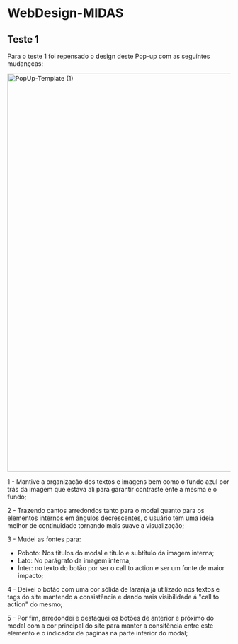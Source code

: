 # WebDesign-MIDAS

## Teste 1
Para o teste 1 foi repensado o design deste Pop-up com as seguintes mudançcas:


<img width="1587" height="899" alt="PopUp-Template (1)" src="https://github.com/user-attachments/assets/cab20852-2f60-4b30-8adb-2e385678a5f0" />


1 - Mantive a organização dos textos e imagens bem como o fundo azul por trás da imagem que estava ali para garantir contraste ente a mesma e o fundo;

2 - Trazendo cantos arredondos tanto para o modal quanto para os elementos internos em ângulos decrescentes, o usuário tem uma ideia melhor de continuidade tornando mais suave a visualização;

3 - Mudei as fontes para:
  - Roboto: Nos títulos do modal e título e subtítulo da imagem interna;
  - Lato: No parágrafo da imagem interna;
  - Inter: no texto do botão por ser o call to action e ser um fonte de maior impacto;
    
4 - Deixei o botão com uma cor sólida de laranja já utilizado nos textos e tags do site mantendo a consistência e dando mais visibilidade á "call to action" do mesmo;

5 - Por fim, arredondei e destaquei os botões de anterior e próximo do modal com a cor principal do site para manter a consitência entre este elemento e o indicador de páginas na parte inferior do modal;
